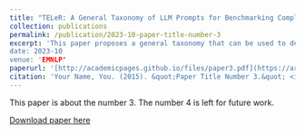 ```yaml
---
title: "TELeR: A General Taxonomy of LLM Prompts for Benchmarking Complex Tasks"
collection: publications
permalink: /publication/2023-10-paper-title-number-3
excerpt: 'This paper proposes a general taxonomy that can be used to design prompts with specific properties to perform a wide range of complex tasks. This taxonomy will allow future benchmarking studies to report the specific categories of prompts used as part of the study, enabling meaningful comparisons across different studies
date: 2023-10
venue: 'EMNLP'
paperurl: '[http://academicpages.github.io/files/paper3.pdf](https://arxiv.org/abs/2305.11430)'
citation: 'Your Name, You. (2015). &quot;Paper Title Number 3.&quot; <i>Journal 1</i>. 1(3).'
---
```

This paper is about the number 3. The number 4 is left for future work.

[Download paper here](https://arxiv.org/abs/2305.11430)

